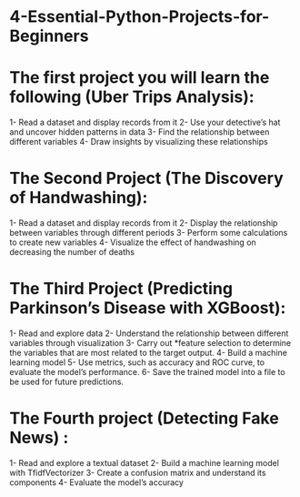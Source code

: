 # 4-Essential-Python-Projects-for-Beginners

# The first project you will learn the following (Uber Trips Analysis):
1- Read a dataset and display records from it
2- Use your detective’s hat and uncover hidden patterns in data
3- Find the relationship between different variables
4- Draw insights by visualizing these relationships



# The Second Project (The Discovery of Handwashing):
1- Read a dataset and display records from it
2- Display the relationship between variables through different periods
3- Perform some calculations to create new variables
4- Visualize the effect of handwashing on decreasing the number of deaths

# The Third Project (Predicting Parkinson’s Disease with XGBoost): 
1- Read and explore data
2- Understand the relationship between different variables through visualization
3- Carry out *feature selection to determine the variables that are most related to the target output.
4- Build a machine learning model
5- Use metrics, such as accuracy and ROC curve, to evaluate the model’s performance.
6- Save the trained model into a file to be used for future predictions.


# The Fourth project (Detecting Fake News) :
1- Read and explore a textual dataset
2- Build a machine learning model with TfidfVectorizer
3- Create a confusion matrix and understand its components
4- Evaluate the model’s accuracy
